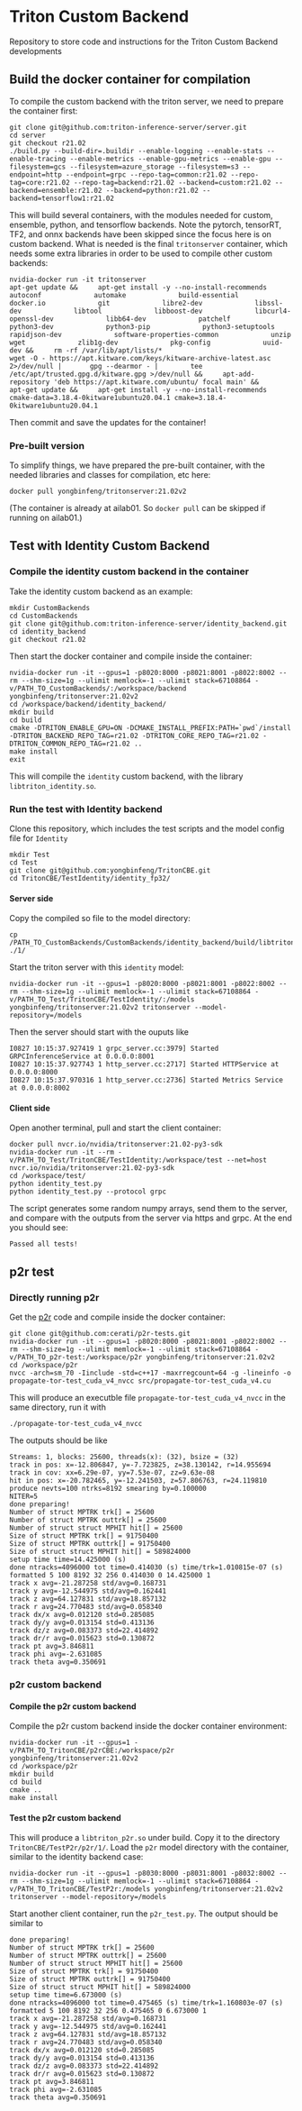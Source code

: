 # Triton Custom Backend

Repository to store code and instructions for the Triton Custom Backend developments

## Build the docker container for compilation
To compile the custom backend with the triton server, we need to prepare the container first:
```
git clone git@github.com:triton-inference-server/server.git
cd server
git checkout r21.02
./build.py --build-dir=.buildir --enable-logging --enable-stats --enable-tracing --enable-metrics --enable-gpu-metrics --enable-gpu --filesystem=gcs --filesystem=azure_storage --filesystem=s3 --endpoint=http --endpoint=grpc --repo-tag=common:r21.02 --repo-tag=core:r21.02 --repo-tag=backend:r21.02 --backend=custom:r21.02 --backend=ensemble:r21.02 --backend=python:r21.02 --backend=tensorflow1:r21.02
```
This will build several containers, with the modules needed for custom, ensemble, python, and tensorflow backends. Note the pytorch, tensorRT, TF2, and onnx backends have been skipped since the focus here is on custom backend. What is needed is the final `tritonserver` container, which needs some extra libraries in order to be used to compile other custom backends:
```
nvidia-docker run -it tritonserver
apt-get update &&     apt-get install -y --no-install-recommends             autoconf             automake             build-essential             docker.io             git             libre2-dev             libssl-dev             libtool             libboost-dev             libcurl4-openssl-dev             libb64-dev             patchelf             python3-dev             python3-pip             python3-setuptools             rapidjson-dev             software-properties-common             unzip             wget             zlib1g-dev             pkg-config             uuid-dev &&     rm -rf /var/lib/apt/lists/*
wget -O - https://apt.kitware.com/keys/kitware-archive-latest.asc 2>/dev/null |       gpg --dearmor - |        tee /etc/apt/trusted.gpg.d/kitware.gpg >/dev/null &&     apt-add-repository 'deb https://apt.kitware.com/ubuntu/ focal main' &&     apt-get update &&     apt-get install -y --no-install-recommends       cmake-data=3.18.4-0kitware1ubuntu20.04.1 cmake=3.18.4-0kitware1ubuntu20.04.1
```
Then commit and save the updates for the container!

### Pre-built version
To simplify things, we have prepared the pre-built container, with the needed libraries and classes for compilation, etc here:
```
docker pull yongbinfeng/tritonserver:21.02v2
```

(The container is already at ailab01. So `docker pull` can be skipped if running on ailab01.)

## Test with Identity Custom Backend

### Compile the identity custom backend in the container

Take the identity custom backend as an example: 
```
mkdir CustomBackends
cd CustomBackends
git clone git@github.com:triton-inference-server/identity_backend.git
cd identity_backend
git checkout r21.02
```

Then start the docker container and compile inside the container:
```
nvidia-docker run -it --gpus=1 -p8020:8000 -p8021:8001 -p8022:8002 --rm --shm-size=1g --ulimit memlock=-1 --ulimit stack=67108864 -v/PATH_TO_CustomBackends/:/workspace/backend yongbinfeng/tritonserver:21.02v2
cd /workspace/backend/identity_backend/
mkdir build
cd build
cmake -DTRITON_ENABLE_GPU=ON -DCMAKE_INSTALL_PREFIX:PATH=`pwd`/install -DTRITON_BACKEND_REPO_TAG=r21.02 -DTRITON_CORE_REPO_TAG=r21.02 -DTRITON_COMMON_REPO_TAG=r21.02 ..
make install
exit
```

This will compile the `identity` custom backend, with the library `libtriton_identity.so`.

### Run the test with Identity backend

Clone this repository, which includes the test scripts and the model config file for `Identity`
```
mkdir Test
cd Test
git clone git@github.com:yongbinfeng/TritonCBE.git
cd TritonCBE/TestIdentity/identity_fp32/
```

#### Server side
Copy the compiled so file to the model directory:
```
cp /PATH_TO_CustomBackends/CustomBackends/identity_backend/build/libtriton_identity.so ./1/
```
Start the triton server with this `identity` model:
```
nvidia-docker run -it --gpus=1 -p8020:8000 -p8021:8001 -p8022:8002 --rm --shm-size=1g --ulimit memlock=-1 --ulimit stack=67108864 -v/PATH_TO_Test/TritonCBE/TestIdentity/:/models yongbinfeng/tritonserver:21.02v2 tritonserver --model-repository=/models
```
Then the server should start with the ouputs like
```
I0827 10:15:37.927419 1 grpc_server.cc:3979] Started GRPCInferenceService at 0.0.0.0:8001
I0827 10:15:37.927743 1 http_server.cc:2717] Started HTTPService at 0.0.0.0:8000
I0827 10:15:37.970316 1 http_server.cc:2736] Started Metrics Service at 0.0.0.0:8002
```

#### Client side
Open another terminal, pull and start the client container:
```
docker pull nvcr.io/nvidia/tritonserver:21.02-py3-sdk
nvidia-docker run -it --rm -v/PATH_TO_Test/TritonCBE/TestIdentity:/workspace/test --net=host nvcr.io/nvidia/tritonserver:21.02-py3-sdk
cd /workspace/test/
python identity_test.py
python identity_test.py --protocol grpc
```

The script generates some random numpy arrays, send them to the server, and compare with the outputs from the server via https and grpc. At the end you should see:
```
Passed all tests!
```

## p2r test

### Directly running p2r
Get the [p2r](https://github.com/cerati/p2r-tests/blob/main/src/propagate-tor-test_cuda_v4.cu) code and compile inside the docker container:
```
git clone git@github.com:cerati/p2r-tests.git
nvidia-docker run -it --gpus=1 -p8020:8000 -p8021:8001 -p8022:8002 --rm --shm-size=1g --ulimit memlock=-1 --ulimit stack=67108864 -v/PATH_TO_p2r-test:/workspace/p2r yongbinfeng/tritonserver:21.02v2
cd /workspace/p2r
nvcc -arch=sm_70 -Iinclude -std=c++17 -maxrregcount=64 -g -lineinfo -o propagate-tor-test_cuda_v4_nvcc src/propagate-tor-test_cuda_v4.cu
```

This will produce an executble file `propagate-tor-test_cuda_v4_nvcc` in the same directory, run it with
```
./propagate-tor-test_cuda_v4_nvcc
```
The outputs should be like
```
Streams: 1, blocks: 25600, threads(x): (32), bsize = (32)
track in pos: x=-12.806847, y=-7.723825, z=38.130142, r=14.955694
track in cov: xx=6.29e-07, yy=7.53e-07, zz=9.63e-08
hit in pos: x=-20.782465, y=-12.241503, z=57.806763, r=24.119810
produce nevts=100 ntrks=8192 smearing by=0.100000
NITER=5
done preparing!
Number of struct MPTRK trk[] = 25600
Number of struct MPTRK outtrk[] = 25600
Number of struct struct MPHIT hit[] = 25600
Size of struct MPTRK trk[] = 91750400
Size of struct MPTRK outtrk[] = 91750400
Size of struct struct MPHIT hit[] = 589824000
setup time time=14.425000 (s)
done ntracks=4096000 tot time=0.414030 (s) time/trk=1.010815e-07 (s)
formatted 5 100 8192 32 256 0.414030 0 14.425000 1
track x avg=-21.287258 std/avg=0.168731
track y avg=-12.544975 std/avg=0.162441
track z avg=64.127831 std/avg=18.857132
track r avg=24.770483 std/avg=0.058340
track dx/x avg=0.012120 std=0.285085
track dy/y avg=0.013154 std=0.413136
track dz/z avg=0.083373 std=22.414892
track dr/r avg=0.015623 std=0.130872
track pt avg=3.846811
track phi avg=-2.631085
track theta avg=0.350691
```

### p2r custom backend
#### Compile the p2r custom backend
Compile the p2r custom backend inside the docker container environment:
```
nvidia-docker run -it --gpus=1 -v/PATH_TO_TritonCBE/p2rCBE:/workspace/p2r yongbinfeng/tritonserver:21.02v2
cd /workspace/p2r
mkdir build
cd build
cmake ..
make install
```
#### Test the p2r custom backend
This will produce a `libtriton_p2r.so` under build. Copy it to the directory `TritonCBE/TestP2r/p2r/1/`. Load the `p2r` model directory with the container, similar to the identity backend case:
```
nvidia-docker run -it --gpus=1 -p8030:8000 -p8031:8001 -p8032:8002 --rm --shm-size=1g --ulimit memlock=-1 --ulimit stack=67108864 -v/PATH_TO_TritonCBE/TestP2r:/models yongbinfeng/tritonserver:21.02v2 tritonserver --model-repository=/models
```
Start another client container, run the `p2r_test.py`. The output should be similar to
```
done preparing!
Number of struct MPTRK trk[] = 25600
Number of struct MPTRK outtrk[] = 25600
Number of struct struct MPHIT hit[] = 25600
Size of struct MPTRK trk[] = 91750400
Size of struct MPTRK outtrk[] = 91750400
Size of struct struct MPHIT hit[] = 589824000
setup time time=6.673000 (s)
done ntracks=4096000 tot time=0.475465 (s) time/trk=1.160803e-07 (s)
formatted 5 100 8192 32 256 0.475465 0 6.673000 1
track x avg=-21.287258 std/avg=0.168731
track y avg=-12.544975 std/avg=0.162441
track z avg=64.127831 std/avg=18.857132
track r avg=24.770483 std/avg=0.058340
track dx/x avg=0.012120 std=0.285085
track dy/y avg=0.013154 std=0.413136
track dz/z avg=0.083373 std=22.414892
track dr/r avg=0.015623 std=0.130872
track pt avg=3.846811
track phi avg=-2.631085
track theta avg=0.350691
```
